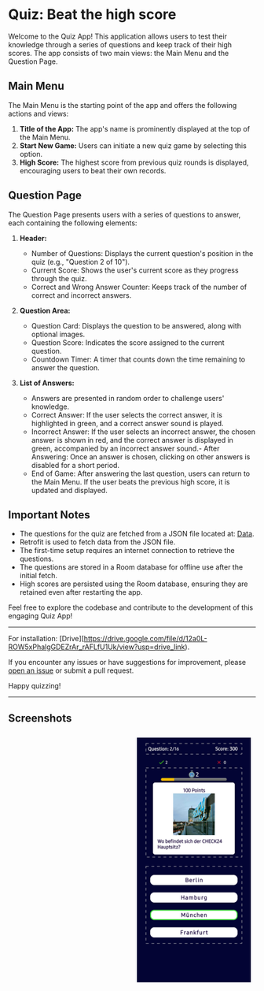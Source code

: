 # Quiz: Beat the high score

Welcome to the Quiz App! This application allows users to test their knowledge through a series of questions and keep track of their high scores. The app consists of two main views: the Main Menu and the Question Page.

## Main Menu

The Main Menu is the starting point of the app and offers the following actions and views:

1. **Title of the App:** The app's name is prominently displayed at the top of the Main Menu.
2. **Start New Game:** Users can initiate a new quiz game by selecting this option.
3. **High Score:** The highest score from previous quiz rounds is displayed, encouraging users to beat their own records.

## Question Page

The Question Page presents users with a series of questions to answer, each containing the following elements:

1. **Header:**
   - Number of Questions: Displays the current question's position in the quiz (e.g., "Question 2 of 10").
   - Current Score: Shows the user's current score as they progress through the quiz.
   - Correct and Wrong Answer Counter: Keeps track of the number of correct and incorrect answers.

2. **Question Area:**
   - Question Card: Displays the question to be answered, along with optional images.
   - Question Score: Indicates the score assigned to the current question.
   - Countdown Timer: A timer that counts down the time remaining to answer the question.

3. **List of Answers:**
   - Answers are presented in random order to challenge users' knowledge.
   - Correct Answer: If the user selects the correct answer, it is highlighted in green, and a correct answer sound is played.
   - Incorrect Answer: If the user selects an incorrect answer, the chosen answer is shown in red, and the correct answer is displayed in green, accompanied by an incorrect answer sound.- After Answering: Once an answer is chosen, clicking on other answers is disabled for a short period.
   - End of Game: After answering the last question, users can return to the Main Menu. If the user beats the previous high score, it is updated and displayed.

## Important Notes

- The questions for the quiz are fetched from a JSON file located at: [Data](https://herosapp.nyc3.digitaloceanspaces.com/quiz.json).
- Retrofit is used to fetch data from the JSON file.
- The first-time setup requires an internet connection to retrieve the questions.
- The questions are stored in a Room database for offline use after the initial fetch.
- High scores are persisted using the Room database, ensuring they are retained even after restarting the app.

Feel free to explore the codebase and contribute to the development of this engaging Quiz App!

---

For installation: [Drive][https://drive.google.com/file/d/12a0L-ROW5xPhalgGDEZrAr_rAFLfU1Uk/view?usp=drive_link).

If you encounter any issues or have suggestions for improvement, please [open an issue](link-to-issue-tracker) or submit a pull request.

Happy quizzing!

---

## Screenshots

<div style="display: flex; justify-content: center;">
  <div style="flex: 50%; padding: 10px;">
    <imgimg src="screenshots/main_page.jpg" alt="Main Menu" width="200"/>
  </div>
  <div style="flex: 50%; padding: 10px;">
    <img src="screenshots/question_page.jpg" alt="Question Page" width="100%"/>
  </div>
</div>

